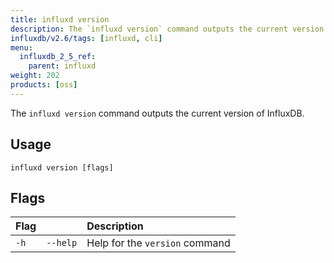 ```yaml
---
title: influxd version
description: The `influxd version` command outputs the current version of InfluxDB.
influxdb/v2.6/tags: [influxd, cli]
menu:
  influxdb_2_5_ref:
    parent: influxd
weight: 202
products: [oss]
---
```


The `influxd version` command outputs the current version of InfluxDB.

## Usage

```
influxd version [flags]
```

## Flags

| Flag |          | Description                    |
|:---- |:---      |:-----------                    |
| `-h` | `--help` | Help for the `version` command |
